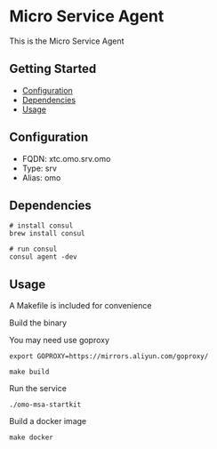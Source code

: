 # Micro Service Agent

This is the Micro Service Agent

## Getting Started

- [Configuration](#configuration)
- [Dependencies](#dependencies)
- [Usage](#usage)

## Configuration

- FQDN: xtc.omo.srv.omo
- Type: srv
- Alias: omo

## Dependencies


```
# install consul
brew install consul

# run consul
consul agent -dev
```

## Usage

A Makefile is included for convenience

Build the binary

You may need use goproxy 
```
export GOPROXY=https://mirrors.aliyun.com/goproxy/
```

```
make build
```


Run the service
```
./omo-msa-startkit
```

Build a docker image
```
make docker
```

